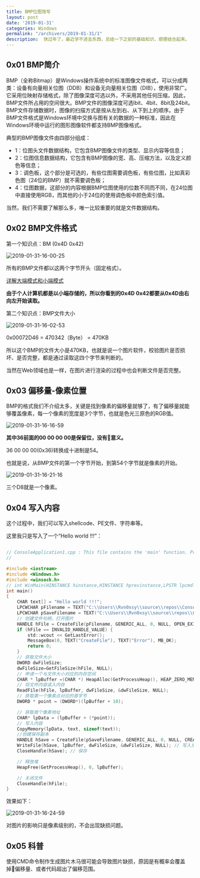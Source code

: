 ```yaml
---
title: BMP位图隐写
layout: post
date: '2019-01-31'
categories: Windows
permalink: "/archivers/2019-01-31/1"
description:  快过年了，最近学不进去东西，总结一下之前的基础知识，顺便结合起来。
---
```


## 0x01 BMP简介

BMP（全称Bitmap）是Windows操作系统中的标准图像文件格式，可以分成两类：设备有向量相关位图（DDB）和设备无向量相关位图（DIB），使用非常广。它采用位映射存储格式，除了图像深度可选以外，不采用其他任何压缩，因此，BMP文件所占用的空间很大。BMP文件的图像深度可选lbit、4bit、8bit及24bit。BMP文件存储数据时，图像的扫描方式是按从左到右、从下到上的顺序。由于BMP文件格式是Windows环境中交换与图有关的数据的一种标准，因此在Windows环境中运行的图形图像软件都支持BMP图像格式。

典型的BMP图像文件由四部分组成：

* 1：位图头文件数据结构，它包含BMP图像文件的类型、显示内容等信息；
* 2：位图信息数据结构，它包含有BMP图像的宽、高、压缩方法，以及定义颜色等信息；
* 3：调色板，这个部分是可选的，有些位图需要调色板，有些位图，比如真彩色图（24位的BMP）就不需要调色板；
* 4：位图数据，这部分的内容根据BMP位图使用的位数不同而不同，在24位图中直接使用RGB，而其他的小于24位的使用调色板中颜色索引值。

当然，我们不需要了解那么多，唯一比较重要的就是文件数据结构。

## 0x02 BMP文件格式

第一个知识点：BM (0x4D 0x42)

![2019-01-31-16-00-25](https://rvn0xsy.oss-cn-shanghai.aliyuncs.com/75e46674e10c6fdcc3baa0a170e163dd.png)

所有的BMP文件都以这两个字节开头（固定格式）。

[详解大端模式和小端模式](https://www.cnblogs.com/mingcaoyouxin/p/4286310.html)

**由于个人计算机都是以小端存储的，所以你看到的0x4D 0x42都要从0x4D由右向左开始读取。**

第二个知识点：BMP文件大小

![2019-01-31-16-02-53](https://rvn0xsy.oss-cn-shanghai.aliyuncs.com/4218b349bee2dfd11fc4afd0d5577ff9.png)

0x00072D46 = 470342（Byte） = 470KB

所以这个BMP的文件大小是470KB，也就是说一个图片软件，校验图片是否损坏、是否完整，都是通过读取这四个字节来判断的。

当然在Web领域也是一样，在图片进行渲染的过程中也会判断文件是否完整。


## 0x03 偏移量-像素位置

BMP的格式我们不介绍太多，关键是找到像素的偏移量就够了，有了偏移量就能够覆盖像素，每一个像素的宽度是3个字节，也就是色光三原色的RGB值。

![2019-01-31-16-16-59](https://rvn0xsy.oss-cn-shanghai.aliyuncs.com/183b5b3f02cadd1d2333236b454a8c0d.png)

**其中36前面的00 00 00 00是保留位，没有意义。**

36 00 00 00(0x36)转换成十进制是54。

也就是说，从BMP文件的第一个字节开始，到第54个字节就是像素的开始。

![2019-01-31-16-21-16](https://rvn0xsy.oss-cn-shanghai.aliyuncs.com/37f70c3706b65a4b4e953ba062d00379.png)

三个D8就是一个像素。

## 0x04 写入内容

这个过程中，我们可以写入shellcode、PE文件、字符串等。

这里我只是写入了一个“Hello world !!!”：

```c

// ConsoleApplication1.cpp : This file contains the 'main' function. Program execution begins and ends there.
//

#include <iostream>
#include <Windows.h>
#include <winsock.h>
// int WinMain(HINSTANCE hinstance,HINSTANCE hprevinstance,LPSTR lpcmdline,int ncmdshow)
int main()
{
	CHAR text[] = "Hello world !!!";
	LPCWCHAR pFilename = TEXT("C:\\Users\\Rvn0xsy\\source\\repos\\ConsoleApplication1\\Debug\\splash.bmp");
	LPCWCHAR pSaveFilename = TEXT("C:\\Users\\Rvn0xsy\\source\\repos\\ConsoleApplication1\\Debug\\save.bmp");
	// 创建文件句柄，打开图片
	HANDLE hFile = CreateFile(pFilename, GENERIC_ALL, 0, NULL, OPEN_EXISTING, FILE_ATTRIBUTE_NORMAL, NULL);
	if (hFile == INVALID_HANDLE_VALUE) {
		std::wcout << GetLastError();
		MessageBox(0, TEXT("CreateFile"), TEXT("Error"), MB_OK);
		return 0;
	}
	// 获取文件大小
	DWORD dwFileSize;
	dwFileSize=GetFileSize(hFile, NULL);
	// 申请一个与文件大小对应的内存空间
	CHAR * lpBuffer =(CHAR *) HeapAlloc(GetProcessHeap(), HEAP_ZERO_MEMORY, dwFileSize);
	// 将文件内容读入内存
	ReadFile(hFile, lpBuffer, dwFileSize, &dwFileSize, NULL);
	// 获取第一个像素点对应的首字节
	DWORD * point = (DWORD*)(lpBuffer + 10);

	// 获取首个像素地址
	CHAR* lpData = (lpBuffer + (*point));
	// 写入内容
	CopyMemory(lpData, text, sizeof(text));
	//创建保存副本
	HANDLE hSave = CreateFile(pSaveFilename, GENERIC_ALL, 0, NULL, CREATE_ALWAYS, FILE_ATTRIBUTE_NORMAL, NULL);
	WriteFile(hSave, lpBuffer, dwFileSize, &dwFileSize, NULL); // 写入文件
	CloseHandle(hSave); // 保存

	// 释放堆
	HeapFree(GetProcessHeap(), 0, lpBuffer);

	// 关闭文件
	CloseHandle(hFile);
}
```

效果如下：

![2019-01-31-16-24-59](https://rvn0xsy.oss-cn-shanghai.aliyuncs.com/2001a62cdc067d35abf9413aa7022ab2.png)


对图片的影响只是像素级别的，不会出现缺损问题。

## 0x05 科普

使用CMD命令制作生成图片木马很可能会导致图片缺损，原因是有概率会覆盖掉偏移量、或者代码超出了偏移范围。

